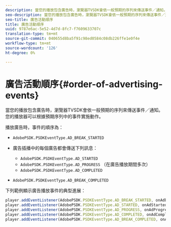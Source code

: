 ```yaml
---
description: 當您的播放包含廣告時，瀏覽器TVSDK會依一般預期的序列來傳送事件／通知。 您的播放器可以根據預期序列中的事件實施動作。
seo-description: 當您的播放包含廣告時，瀏覽器TVSDK會依一般預期的序列來傳送事件／通知。 您的播放器可以根據預期序列中的事件實施動作。
seo-title: 廣告活動順序
title: 廣告活動順序
uuid: 9787e6ac-5e52-4d7d-8fc7-f7609633707c
translation-type: tm+mt
source-git-commit: 040655d8ba5f91c98ed0584c08db226ffe1e0f4e
workflow-type: tm+mt
source-wordcount: '126'
ht-degree: 0%

---
```



# 廣告活動順序{#order-of-advertising-events}

當您的播放包含廣告時，瀏覽器TVSDK會依一般預期的序列來傳送事件／通知。 您的播放器可以根據預期序列中的事件實施動作。

<!--<a id="section_69E3CCBC57BB48399799876E83908348"></a>-->

播放廣告時，事件的順序為：

* `AdobePSDK.PSDKEventType.AD_BREAK_STARTED`
* 廣告插播中的每個廣告都會傳送下列訊息：

   * `AdobePSDK.PSDKEventType.AD_STARTED`
   * `AdobePSDK.PSDKEventType.AD_PROGRESS` （在廣告播放期間多次）
   * `AdobePSDK.PSDKEventType.AD_COMPLETED`

* `AdobePSDK.PSDKEventType.AD_BREAK_COMPLETED`

下列範例顯示廣告播放事件的典型進展：

```js
player.addEventListener(AdobePSDK.PSDKEventType.AD_BREAK_STARTED, onAdbreakStarted); 
player.addEventListener(AdobePSDK.PSDKEventType.AD_STARTED, onAdStarted); 
player.addEventListener(AdobePSDK.PSDKEventType.AD_PROGRESS, onAdProgress); 
player.addEventListener(AdobePSDK.PSDKEventType.AD_COMPLETED, onAdCompleted); 
player.addEventListener(AdobePSDK.PSDKEventType.AD_BREAK_COMPLETED, onAdbreakCompleted);
```


